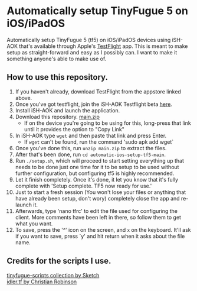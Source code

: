 # Automatically setup TinyFugue 5 on iOS/iPadOS

Automatically setup TinyFugue 5 (tf5) on iOS/iPadOS devices using iSH-AOK that's available through Apple's [TestFlight](https://apps.apple.com/us/app/testflight/id899247664/) app.
This is meant to make setup as straight-forward and easy as I possibly can. I want to make it something anyone's able to make use of.

## How to use this repository.

1. If you haven't already, download TestFlight from the appstore linked above.
2. Once you've got testflight, join the iSH-AOK Testflight beta [here](https://testflight.apple.com/join/X1flyiqE).
3. Install iSH-AOK and launch the application.
4. Download this repository. [main.zip](https://github.com/baddylan/automatic-ios-setup-tf5/archive/refs/heads/main.zip)
   * If on the device you're going to be using for this, long-press that link until it provides the option to "Copy Link"
5. In iSH-AOK type `wget` and then paste that link and press Enter.
   * If `wget` can't be found, run the command 'sudo apk add wget`
6. Once you've done this, run `unzip main.zip` to extract the files.
7. After that's been done, run `cd automatic-ios-setup-tf5-main`.
8. Run `./setup.sh`, which will proceed to start setting everything up that needs to be done just one time for it to be setup to be used without further configuration, but
   configuring tf5 is highly recommended.
9. Let it finish completely. Once it's done, it let you know that it's fully complete with 'Setup complete. TF5 now ready for use.'
10. Just to start a fresh session (You won't lose your files or anything that have already been setup, don't wory) completely close the app and re-launch it.
11. Afterwards, type 'nano tfrc' to edit the file used for configuring the client. More comments have been left in there, so follow them to get what you want.
12. To save, press the '^' icon on the screen, and `x` on the keyboard. It'll ask if you want to save, press `y' and hit return when it asks about the file name.

## Credits for the scripts I use.
[tinyfugue-scripts collection by Sketch](https://github.com/Sketch/tinyfugue-scripts)  
[idler.tf by Christian Robinson](https://christianrobinson.name/programming/tinyfugue/idler.tf)
